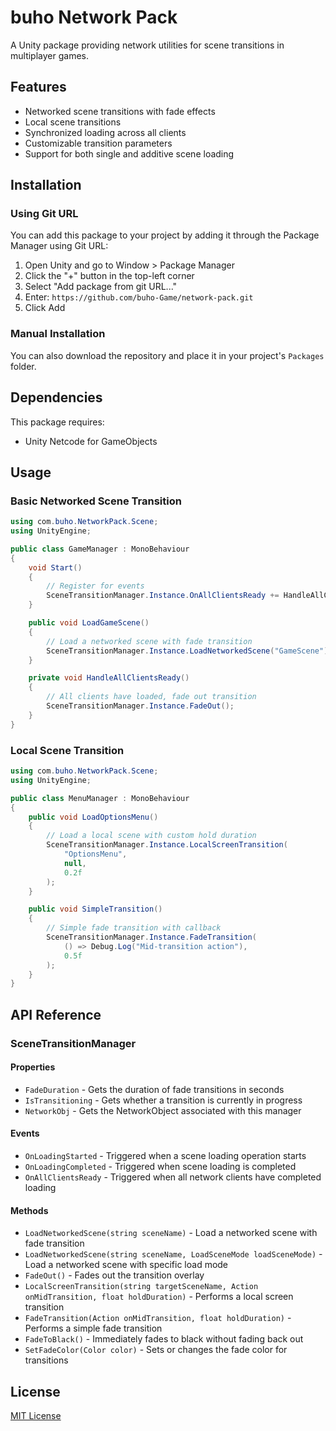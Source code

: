 # buho Network Pack

A Unity package providing network utilities for scene transitions in multiplayer games.

## Features

- Networked scene transitions with fade effects
- Local scene transitions
- Synchronized loading across all clients
- Customizable transition parameters
- Support for both single and additive scene loading

## Installation

### Using Git URL

You can add this package to your project by adding it through the Package Manager using Git URL:

1. Open Unity and go to Window > Package Manager
2. Click the "+" button in the top-left corner
3. Select "Add package from git URL..."
4. Enter: `https://github.com/buho-Game/network-pack.git`
5. Click Add

### Manual Installation

You can also download the repository and place it in your project's `Packages` folder.

## Dependencies

This package requires:

- Unity Netcode for GameObjects

## Usage

### Basic Networked Scene Transition

```csharp
using com.buho.NetworkPack.Scene;
using UnityEngine;

public class GameManager : MonoBehaviour
{
    void Start()
    {
        // Register for events
        SceneTransitionManager.Instance.OnAllClientsReady += HandleAllClientsReady;
    }

    public void LoadGameScene()
    {
        // Load a networked scene with fade transition
        SceneTransitionManager.Instance.LoadNetworkedScene("GameScene");
    }

    private void HandleAllClientsReady()
    {
        // All clients have loaded, fade out transition
        SceneTransitionManager.Instance.FadeOut();
    }
}
```

### Local Scene Transition

```csharp
using com.buho.NetworkPack.Scene;
using UnityEngine;

public class MenuManager : MonoBehaviour
{
    public void LoadOptionsMenu()
    {
        // Load a local scene with custom hold duration
        SceneTransitionManager.Instance.LocalScreenTransition(
            "OptionsMenu",
            null,
            0.2f
        );
    }

    public void SimpleTransition()
    {
        // Simple fade transition with callback
        SceneTransitionManager.Instance.FadeTransition(
            () => Debug.Log("Mid-transition action"),
            0.5f
        );
    }
}
```

## API Reference

### SceneTransitionManager

#### Properties

- `FadeDuration` - Gets the duration of fade transitions in seconds
- `IsTransitioning` - Gets whether a transition is currently in progress
- `NetworkObj` - Gets the NetworkObject associated with this manager

#### Events

- `OnLoadingStarted` - Triggered when a scene loading operation starts
- `OnLoadingCompleted` - Triggered when scene loading is completed
- `OnAllClientsReady` - Triggered when all network clients have completed loading

#### Methods

- `LoadNetworkedScene(string sceneName)` - Load a networked scene with fade transition
- `LoadNetworkedScene(string sceneName, LoadSceneMode loadSceneMode)` - Load a networked scene with specific load mode
- `FadeOut()` - Fades out the transition overlay
- `LocalScreenTransition(string targetSceneName, Action onMidTransition, float holdDuration)` - Performs a local screen transition
- `FadeTransition(Action onMidTransition, float holdDuration)` - Performs a simple fade transition
- `FadeToBlack()` - Immediately fades to black without fading back out
- `SetFadeColor(Color color)` - Sets or changes the fade color for transitions

## License

[MIT License](LICENSE)
